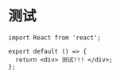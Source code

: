 # 测试

```tsx
import React from 'react';

export default () => {
  return <div> 测试!!! </div>;
};
```

